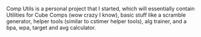 Comp Utils is a personal project that I started, which will essentially contain Utilities for Cube Comps (wow crazy I know),
basic stuff like a scramble generator, helper tools (similar to cstimer helper tools), alg trainer, and a bpa, wpa, target and avg calculator.
